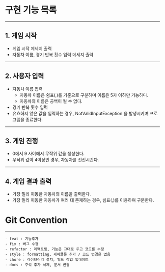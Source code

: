# 구현 기능 목록

---
## 1. 게임 시작
- 게임 시작 메세지 출력
- 자동차 이름, 경기 반복 횟수 입력 메세지 출력
---
## 2. 사용자 입력
- 자동차 이름 입력
    - 자동차 이름은 쉼표(,)를 기준으로 구분하며 이름은 5자 이하만 가능하다.
    - 자동차의 이름은 공백이 될 수 없다.
- 경기 반복 횟수 입력
- 유효하지 않은 값을 입력하는 경우, NotValidInputException 을 발생시키며 프로그램을 종료한다.

---
## 3. 게임 진행
- 0에서 9 사이에서 무작위 값을 생성한다.
- 무작위 값이 4이상인 경우, 자동차를 전진시킨다.

---
## 4. 게임 결과 출력
- 가장 멀리 이동한 자동차의 이름을 출력한다.
- 가장 멀리 이동한 자동차가 여러 대 존재하는 경우, 쉼표(,)를 이용하여 구분한다.

# Git Convention

---

```
- feat : 기능추가
- fix : 버그 수정
- refactor : 리팩토링, 기능은 그대로 두고 코드를 수정
- style : formatting, 세미콜론 추가 / 코드 변경은 없음
- chore : 라이브러리 설치, 빌드 작업 업데이트
- docs : 주석 추가 삭제, 문서 변경
```


